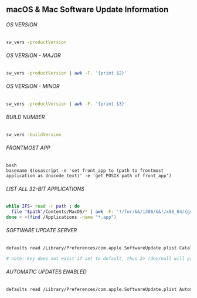 ## macOS & Mac Software Update Information

###### OS VERSION
```bash
sw_vers -productVersion
```

###### OS VERSION - MAJOR
```bash
sw_vers -productVersion | awk -F. '{print $2}'
```

###### OS VERSION - MINOR
```bash
sw_vers -productVersion | awk -F. '{print $3}'
```

###### BUILD NUMBER
```bash
sw_vers -buildVersion
```

###### FRONTMOST APP
```
bash
basename $(osascript -e 'set front_app to (path to frontmost application as Unicode text)' -e 'get POSIX path of front_app')
```

###### LIST ALL 32-BIT APPLICATIONS
```bash
while IFS= read -r path ; do 
  file "$path"/Contents/MacOS/* | awk -F: '!/for/&&/i386/&&!/x86_64/{gsub("^.*/","");print $1}'
done < <(find /Applications -name "*.app")
```

###### SOFTWARE UPDATE SERVER
```bash
defaults read /Library/Preferences/com.apple.SoftwareUpdate.plist CatalogURL 2> /dev/null

# note: key does not exist if set to default, thus 2> /dev/null will prevent using stderr
```

###### AUTOMATIC UPDATES ENABLED
```bash
defaults read /Library/Preferences/com.apple.SoftwareUpdate.plist AutomaticCheckEnabled
```
